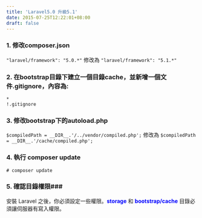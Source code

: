 ```yaml
---
title: 'Laravel5.0 升級5.1'
date: 2015-07-25T12:22:01+08:00
draft: false
---
```

### 1. 修改composer.json ###
`"laravel/framework": "5.0.*"` 修改為 `"laravel/framework": "5.1.*"`

### 2. 在bootstrap目錄下建立一個目錄cache，並新增一個文件.gitignore，內容為: ###
```config .gitignore
*
!.gitignore
```

### 3. 修改bootstrap下的autoload.php ###
`$compiledPath = __DIR__.'/../vendor/compiled.php';`
修改為
`$compiledPath = __DIR__.'/cache/compiled.php';`

### 4. 執行 composer update ###
`# composer update`

### 5. 確認目錄權限###
安裝 Laravel 之後，你必須設定一些權限。<b style="color:blue">storage</b> 和 <b style="color:blue">bootstrap/cache</b> 目錄必須讓伺服器有寫入權限。
